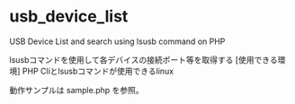 # usb_device_list
USB Device List and search using lsusb command on PHP

lsusbコマンドを使用して各デバイスの接続ポート等を取得する
[使用できる環境] PHP Cliとlsusbコマンドが使用できるlinux

動作サンプルは sample.php を参照。
